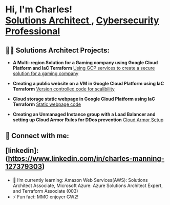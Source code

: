 <h1>Hi, I'm Charles! <br/><a href="https://github.com/Charles-Roro">Solutions Architect </a>, <a href="https://www.linkedin.com/in/charles-manning-127379303">Cybersecurity Professional</a> </h1>

<h2>👨‍💻 Solutions Architect Projects:</h2>

- <b>A Multi-region Solution for a Gaming company using Google Cloud Platform and IaC Terraform</b>
      [Using GCP services to create a secure solution for a gaming company](https://github.com/Charles-Roro/Charles-GCP-Terraform.git)
  
- <b>Creating a public website on a VM in Google Cloud Platform using IaC Terraform</b>
      [Version controlled code for scalibility](https://github.com/Charles-Roro/Charles-Terraform-GCP-VM-website.git)

 - <b>Cloud storage static webpage in Google Cloud Platform using IaC Terraform</b>
     [Static webpage code](https://github.com/Charles-Roro/Charles-GCP-Terraform-Pub-Bucket.git)
   
 - <b>Creating an Unmanaged Instance group with a Load Balancer and setting up Cloud Armor Rules for DDos prevention</b>
      [Cloud Armor Setup](https://github.com/Charles-Roro/GCPCloudArmor.git)


<h2> 🤳 Connect with me:

[linkedin]: (https://www.linkedin.com/in/charles-manning-127379303) </h2>



- 🌱 I’m currently learning: Amazon Web Services(AWS): Solutions Architect Associate, Microsoft Azure: Azure Solutions Architect Expert, and Terraform Associate (003)
- ⚡ Fun fact: MMO enjoyer GW2!
